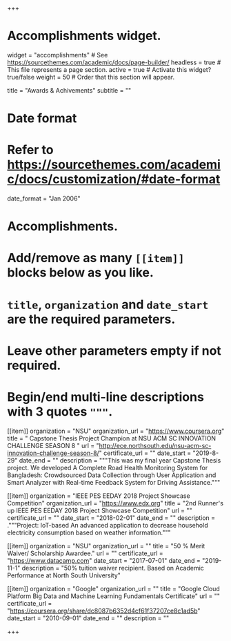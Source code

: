 +++
# Accomplishments widget.
widget = "accomplishments"  # See https://sourcethemes.com/academic/docs/page-builder/
headless = true  # This file represents a page section.
active = true  # Activate this widget? true/false
weight = 50  # Order that this section will appear.

title = "Awards & Achivements"
subtitle = ""

# Date format
#   Refer to https://sourcethemes.com/academic/docs/customization/#date-format
date_format = "Jan 2006"

# Accomplishments.
#   Add/remove as many `[[item]]` blocks below as you like.
#   `title`, `organization` and `date_start` are the required parameters.
#   Leave other parameters empty if not required.
#   Begin/end multi-line descriptions with 3 quotes `"""`.

[[item]]
  organization = "NSU"
  organization_url = "https://www.coursera.org"
  title = " Capstone Thesis Project Champion at NSU ACM SC INNOVATION CHALLENGE SEASON 8 "
  url = "http://ece.northsouth.edu/nsu-acm-sc-innovation-challenge-season-8/"
  certificate_url = ""
  date_start = "2019-8-29"
  date_end = ""
  description = """This was my final year Capstone Thesis project. We developed A Complete Road Health Monitoring System for Bangladesh: Crowdsourced Data Collection through User Application and Smart Analyzer with Real-time Feedback System for Driving Assistance."""
  
[[item]]
  organization = "IEEE PES EEDAY 2018 Project Showcase Competition"
  organization_url = "https://www.edx.org"
  title = "2nd Runner's up IEEE PES EEDAY 2018 Project Showcase Competition"
  url = ""
  certificate_url = ""
  date_start = "2018-02-01"
  date_end = ""
  description = ."""Project: IoT-based An advanced application to decrease household electricity consumption based on weather information."""
  
[[item]]
  organization = "NSU"
  organization_url = ""
  title = "50 % Merit Waiver/ Scholarship Awardee."
  url = ""
  certificate_url = "https://www.datacamp.com"
  date_start = "2017-07-01"
  date_end = "2019-11-1"
  description = "50% tuition waiver recipient. Based on Academic Performance at North South University"

[[item]]
  organization = "Google"
  organization_url = ""
  title = "Google Cloud Platform Big Data and Machine Learning Fundamentals Certificate"
  url = ""
  certificate_url = "https://coursera.org/share/dc8087b6352d4cf61f37207ce8c1ad5b"
  date_start = "2010-09-01"
  date_end = ""
  description = ""

+++
